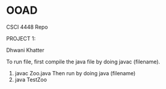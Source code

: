 # OOAD
CSCI 4448 Repo


PROJECT 1:

Dhwani Khatter

To run file, first compile the java file by doing javac (filename).
1. javac Zoo.java
Then run by doing java (filename)
2. java TestZoo
